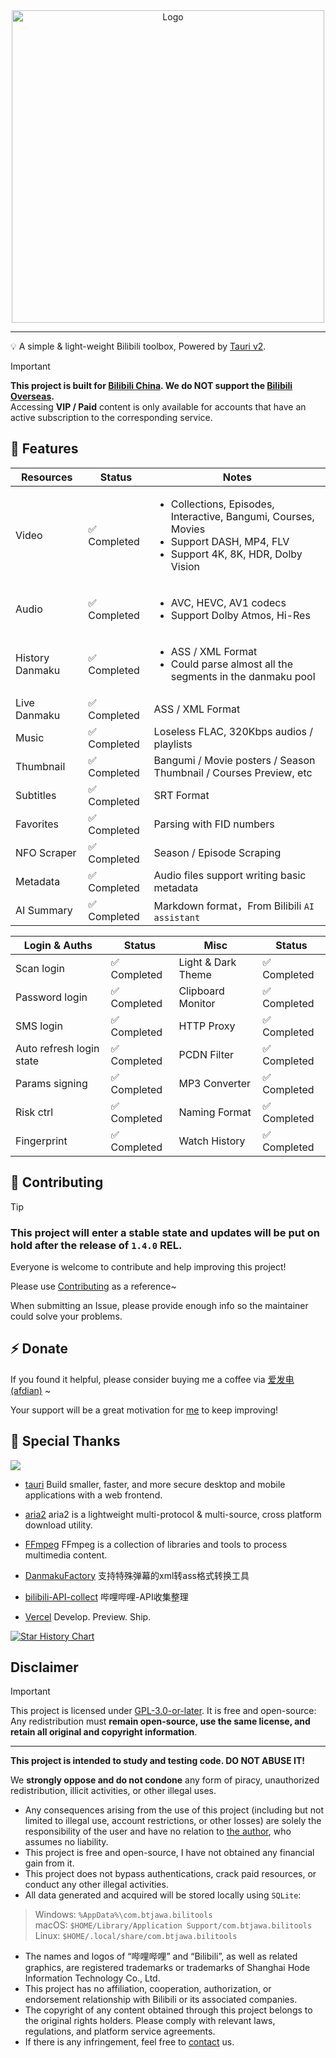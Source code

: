 <div align="center"><img width=500 src="/logo.svg" alt="Logo" /></div>

<hr />

💡 A simple & light-weight Bilibili toolbox, Powered by [Tauri v2](https://github.com/tauri-apps/tauri).

> [!IMPORTANT] 
> **This project is built for [Bilibili China](https://www.bilibili.com). We do NOT support the [Bilibili Overseas](https://www.bilibili.tv).**<br>
> Accessing **VIP / Paid** content is only available for accounts that have an active subscription to the corresponding service.<br>

## 🧪 Features

| Resources       | Status       | Notes |
|-----------------|--------------|-------|
| Video        | ✅ Completed | <ul><li>Collections, Episodes, Interactive, Bangumi, Courses, Movies</li><li>Support DASH, MP4, FLV</li><li>Support 4K, 8K, HDR, Dolby Vision</li></ul> |
| Audio        | ✅ Completed | <ul><li>AVC, HEVC, AV1 codecs</li><li>Support Dolby Atmos, Hi-Res</li></ul> |
| History Danmaku | ✅ Completed | <ul><li>ASS / XML Format</li><li>Could parse almost all the segments in the danmaku pool</li></ul> |
| Live Danmaku | ✅ Completed | ASS / XML Format |
| Music        | ✅ Completed | Loseless FLAC, 320Kbps audios / playlists |
| Thumbnail    | ✅ Completed | Bangumi / Movie posters / Season Thumbnail / Courses Preview, etc |
| Subtitles    | ✅ Completed | SRT Format |
| Favorites    | ✅ Completed | Parsing with FID numbers |
| NFO Scraper  | ✅ Completed | Season / Episode Scraping |
| Metadata     | ✅ Completed | Audio files support writing basic metadata |
| AI Summary   | ✅ Completed | Markdown format，From Bilibili `AI assistant` |

| Login & Auths  | Status       | Misc | Status      |
|----------------|--------------|------|-------------|
| Scan login     | ✅ Completed | Light & Dark Theme | ✅ Completed |
| Password login | ✅ Completed | Clipboard Monitor  | ✅ Completed |
| SMS login      | ✅ Completed | HTTP Proxy         | ✅ Completed |
| Auto refresh login state | ✅ Completed | PCDN Filter | ✅ Completed
| Params signing | ✅ Completed | MP3 Converter      | ✅ Completed |
| Risk ctrl      | ✅ Completed | Naming Format      | ✅ Completed |
| Fingerprint    | ✅ Completed | Watch History      | ✅ Completed |

## 🚀 Contributing

> [!TIP]
> ### This project will enter a stable state and updates will be put on hold after the release of `1.4.0` REL.

Everyone is welcome to contribute and help improving this project!

Please use [Contributing](https://github.com/btjawa/BiliTools/blob/master/CONTRIBUTING.md) as a reference~

When submitting an Issue, please provide enough info so the maintainer could solve your problems.

## ⚡ Donate

If you found it helpful, please consider buying me a coffee via [爱发电 (afdian)](https://afdian.com/a/BTJ_Shiroi) ~

Your support will be a great motivation for [me](https://github.com/btjawa) to keep improving!

## 💫 Special Thanks

<a href="https://github.com/btjawa/BiliTools/graphs/contributors">
  <img src="https://contrib.rocks/image?repo=btjawa/BiliTools" />
</a>

<br />

- [tauri](https://github.com/tauri-apps/tauri) Build smaller, faster, and more secure desktop and mobile applications with a web frontend.

- [aria2](https://github.com/aria2/aria2) aria2 is a lightweight multi-protocol & multi-source, cross platform download utility.
- [FFmpeg](https://git.ffmpeg.org/ffmpeg.git) FFmpeg is a collection of libraries and tools to process multimedia content.
- [DanmakuFactory](https://github.com/hihkm/DanmakuFactory) 支持特殊弹幕的xml转ass格式转换工具
- [bilibili-API-collect](https://github.com/SocialSisterYi/bilibili-API-collect) 哔哩哔哩-API收集整理

- [Vercel](https://github.com/vercel/vercel) Develop. Preview. Ship.

<a href="https://www.star-history.com/#btjawa/BiliTools&Date" alt="Star History Chart">
<picture>
<source
    media="(prefers-color-scheme: dark)"
    srcset="https://api.star-history.com/svg?repos=btjawa/BiliTools&type=Date&theme=dark"
/>
<source
    media="(prefers-color-scheme: light)"
    srcset="https://api.star-history.com/svg?repos=btjawa/BiliTools&type=Date"
/>
<img
    alt="Star History Chart"
    src="https://api.star-history.com/svg?repos=btjawa/BiliTools&type=Date"
/>
</picture>
</a>

## Disclaimer

> [!IMPORTANT]
> This project is licensed under [GPL-3.0-or-later](https://github.com/btjawa/BiliTools/blob/master/LICENSE). It is free and open-source:<br>
> Any redistribution must **remain open-source, use the same license, and retain all original and copyright information**.

<hr />

**This project is intended to study and testing code. DO NOT ABUSE IT!**

We **strongly oppose and do not condone** any form of piracy, unauthorized redistribution, illicit activities, or other illegal uses.

- Any consequences arising from the use of this project (including but not limited to illegal use, account restrictions, or other losses) are solely the responsibility of the user and have no relation to [the author](https://github.com/btjawa), who assumes no liability.
- This project is free and open-source, I have not obtained any financial gain from it.
- This project does not bypass authentications, crack paid resources, or conduct any other illegal activities.
- All data generated and acquired will be stored locally using `SQLite`:

> Windows: `%AppData%\com.btjawa.bilitools`<br>
> macOS: `$HOME/Library/Application Support/com.btjawa.bilitools`<br>
> Linux: `$HOME/.local/share/com.btjawa.bilitools`

- The names and logos of “哔哩哔哩” and “Bilibili”, as well as related graphics, are registered trademarks or trademarks of Shanghai Hode Information Technology Co., Ltd.
- This project has no affiliation, cooperation, authorization, or endorsement relationship with Bilibili or its associated companies.
- The copyright of any content obtained through this project belongs to the original rights holders. Please comply with relevant laws, regulations, and platform service agreements.
- If there is any infringement, feel free to [contact](mailto:btj2407@gmail.com) us.